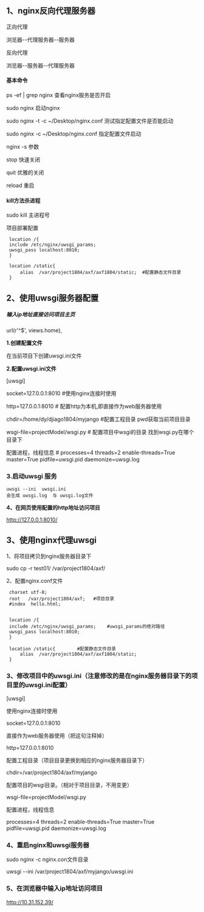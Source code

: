 ## 1、nginx反向代理服务器

正向代理

浏览器--代理服务器--服务器   

反向代理

浏览器--服务器--代理服务器

#### 基本命令

ps -ef | grep nginx     查看nginx服务是否开启

sudo nginx                  启动nginx

sudo nginx -t -c ~/Desktop/nginx.conf    测试指定配置文件是否能启动

sudo nginx -c ~/Desktop/nginx.conf         指定配置文件启动

nginx -s  参数		

stop 	快速关闭		

quit		优雅的关闭		

reload	重启

#### kill方法杀进程

 sudo kill 主进程号 

项目部署配置	

     location /{
     include /etc/nginx/uwsgi_params;
     uwsgi_pass localhost:8010;
     }
     	
     location /static{
     	 alias  /var/project1804/axf/axf1804/static;  #配置静态文件目录
     }

## 2、使用uwsgi服务器配置

##### 输入ip地址直接访问项目主页

url(r'^$', views.home),

 **1.创建配置文件**

   在当前项目下创建uwsgi.ini文件

 **2.配置uwsgi.ini文件**

[uwsgi]

socket=127.0.0.1:8010    #使用nginx连接时使用

http=127.0.0.1:8010     #   配置http为本机,即直接作为web服务器使用

chdir=/home/dy/djiago1804/myjango   #配置工程目录  pwd获取当前项目目录

wsgi-file=projectModel/wsgi.py    # 配置项目中wsgi的目录  找到wsgi.py在哪个目录下

配置进程，线程信息  #
processes=4
threads=2
enable-threads=True
master=True
pidfile=uwsgi.pid
daemonize=uwsgi.log

###  3.启动uwsgi 服务

    uwsgi --ini  uwsgi.ini 
    会生成 uwsgi.log  与 uwsgi.log文件
**4、在网页使用配置的http地址访问项目**

http://127.0.0.1:8010/

## 3、使用nginx代理uwsgi

1、将项目拷贝到nginx服务器目录下

sudo cp -r test01/ /var/project1804/axf/

2、配置nginx.conf文件

     charset utf-8;
     root   /var/project1804/axf;   #项目目录
     #index  hello.html;


     location /{
     include /etc/nginx/uwsgi_params;    #uwsgi_params的绝对路径
     uwsgi_pass localhost:8010;
     }
     	
     location /static{        #配置静态文件目录
     	 alias  /var/project1804/axf/axf1804/static;
     }
### 3、修改项目中的uwsgi.ini（注意修改的是在nginx服务器目录下的项目里的uwsgi.ini配置）

[uwsgi]

使用nginx连接时使用

socket=127.0.0.1:8010

直接作为web服务器使用（把这句注释掉）

http=127.0.0.1:8010

配置工程目录（项目目录更换到相应的nginx服务器目录下）

chdir=/var/project1804/axf/myjango

配置项目的wsgi目录。（相对于项目目录，不用变更）

wsgi-file=projectModel/wsgi.py

配置进程，线程信息

processes=4
threads=2
enable-threads=True
master=True
pidfile=uwsgi.pid
daemonize=uwsgi.log

### 4、重启nginx和uwsgi服务器

sudo nginx -c nginx.con文件目录

uwsgi --ini /var/project1804/axf/myjango/uwsgi.ini 

### 5、在浏览器中输入ip地址访问项目

http://10.31.152.39/